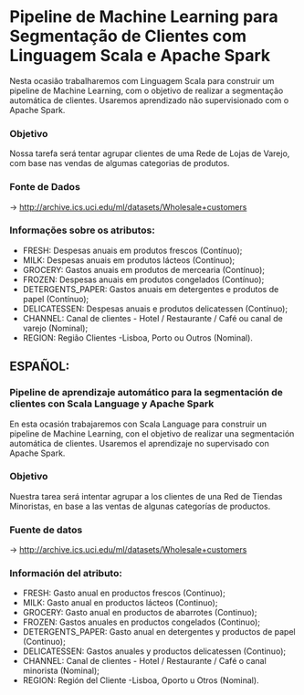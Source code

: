 # Pipeline de Machine Learning para Segmentação de Clientes com Linguagem Scala e Apache Spark
Nesta ocasião trabalharemos com Linguagem Scala para construir um pipeline de Machine Learning, com o objetivo de realizar a segmentação automática de clientes. Usaremos aprendizado não supervisionado com o Apache Spark. 

### Objetivo
Nossa tarefa será tentar agrupar clientes de uma Rede de Lojas de Varejo, com base nas vendas de algumas categorias de produtos.

### Fonte de Dados 
-> http://archive.ics.uci.edu/ml/datasets/Wholesale+customers

### Informações sobre os atributos: 
- FRESH: Despesas anuais em produtos frescos (Contínuo);
- MILK: Despesas anuais em produtos lácteos (Contínuo);
- GROCERY: Gastos anuais em produtos de mercearia (Contínuo);
- FROZEN: Despesas anuais em produtos congelados (Contínuo);
- DETERGENTS_PAPER: Gastos anuais em detergentes e produtos de papel (Contínuo);
- DELICATESSEN: Despesas anuais e produtos delicatessen (Contínuo);
- CHANNEL: Canal de clientes - Hotel / Restaurante / Café ou canal de varejo (Nominal);
- REGION: Região Clientes -Lisboa, Porto ou Outros (Nominal).

## ESPAÑOL:

### Pipeline de aprendizaje automático para la segmentación de clientes con Scala Language y Apache Spark
En esta ocasión trabajaremos con Scala Language para construir un pipeline de Machine Learning, con el objetivo de realizar una segmentación automática de clientes. Usaremos el aprendizaje no supervisado con Apache Spark.

### Objetivo
Nuestra tarea será intentar agrupar a los clientes de una Red de Tiendas Minoristas, en base a las ventas de algunas categorías de productos.

### Fuente de datos
-> http://archive.ics.uci.edu/ml/datasets/Wholesale+customers

### Información del atributo:
- FRESH: Gasto anual en productos frescos (Continuo);
- MILK: Gasto anual en productos lácteos (Continuo);
- GROCERY: Gasto anual en productos de abarrotes (Continuo);
- FROZEN: Gastos anuales en productos congelados (Continuo);
- DETERGENTS_PAPER: Gasto anual en detergentes y productos de papel (Continuo);
- DELICATESSEN: Gastos anuales y productos delicatessen (Continuo);
- CHANNEL: Canal de clientes - Hotel / Restaurante / Café o canal minorista (Nominal);
- REGION: Región del Cliente -Lisboa, Oporto u Otros (Nominal).
